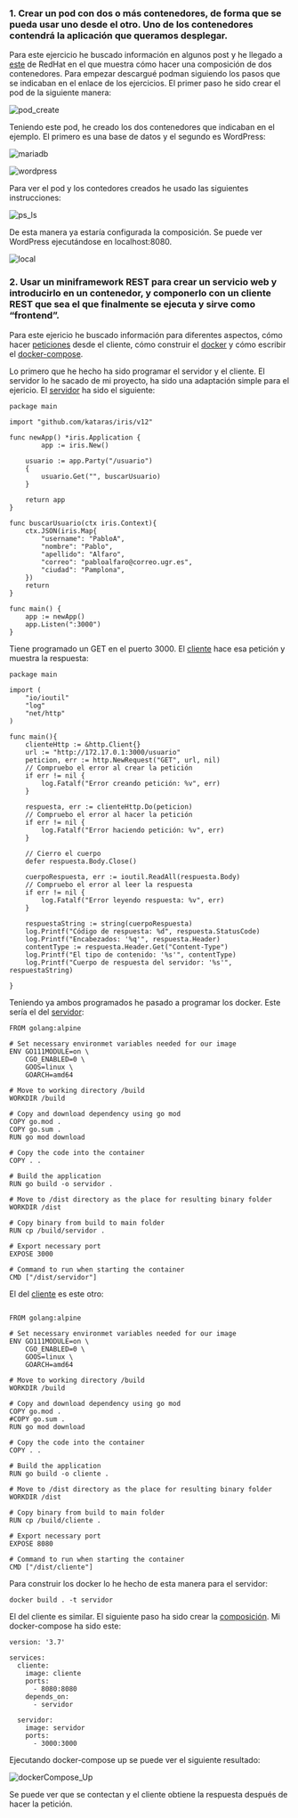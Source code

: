 ### 1. Crear un pod con dos o más contenedores, de forma que se pueda usar uno desde el otro. Uno de los contenedores contendrá la aplicación que queramos desplegar.

Para este ejercicio he buscado información en algunos post y he llegado a [este](https://www.redhat.com/sysadmin/compose-podman-pods) de RedHat en el que muestra cómo hacer 
una composición de dos contenedores. Para empezar descargué podman siguiendo los pasos que se indicaban en el enlace de los ejercicios. El primer paso he sido crear el pod de
la siguiente manera:

![pod_create](https://github.com/pabloalfaro/CC-Ejercicios/blob/main/tema6/Capturas/Ejercicio1/podman_create.png)

Teniendo este pod, he creado los dos contenedores que indicaban en el ejemplo. El primero es una base de datos y el segundo es WordPress:

![mariadb](https://github.com/pabloalfaro/CC-Ejercicios/blob/main/tema6/Capturas/Ejercicio1/mariadb.png)

![wordpress](https://github.com/pabloalfaro/CC-Ejercicios/blob/main/tema6/Capturas/Ejercicio1/wordpress.png)

Para ver el pod y los contedores creados he usado las siguientes instrucciones:

![ps_ls](https://github.com/pabloalfaro/CC-Ejercicios/blob/main/tema6/Capturas/Ejercicio1/ls_ps.png)

De esta manera ya estaría configurada la composición. Se puede ver WordPress ejecutándose en localhost:8080.

![local](https://github.com/pabloalfaro/CC-Ejercicios/blob/main/tema6/Capturas/Ejercicio1/local.png)

### 2. Usar un miniframework REST para crear un servicio web y introducirlo en un contenedor, y componerlo con un cliente REST que sea el que finalmente se ejecuta y sirve como “frontend”.

Para este ejericio he buscado información para diferentes aspectos, cómo hacer [peticiones](https://parzibyte.me/blog/2019/05/21/peticion-post-get-put-delete-go-net-http/) desde
el cliente, cómo construir el [docker](https://levelup.gitconnected.com/complete-guide-to-create-docker-container-for-your-golang-application-80f3fb59a15e) y cómo escribir el [docker-compose](https://docs.docker.com/compose/).

Lo primero que he hecho ha sido programar el servidor y el cliente. El servidor lo he sacado de mi proyecto, ha sido una adaptación simple para el ejericio. El 
[servidor](https://github.com/pabloalfaro/CC-Ejercicios/blob/main/tema6/Capturas/Ejercicio2/Servidor/servidor.go) ha sido el siguiente:

~~~
package main

import "github.com/kataras/iris/v12"

func newApp() *iris.Application {
    	app := iris.New()
	
	usuario := app.Party("/usuario")
	{
		usuario.Get("", buscarUsuario)
	}
	
   	return app
}

func buscarUsuario(ctx iris.Context){
	ctx.JSON(iris.Map{
		"username": "PabloA",
		"nombre": "Pablo",
		"apellido": "Alfaro",
		"correo": "pabloalfaro@correo.ugr.es",
		"ciudad": "Pamplona",
	})
	return
}

func main() {
	app := newApp()
	app.Listen(":3000")
}
~~~

Tiene programado un GET en el puerto 3000. El [cliente](https://github.com/pabloalfaro/CC-Ejercicios/blob/main/tema6/Capturas/Ejercicio2/Cliente/cliente.go) hace esa petición 
y muestra la respuesta:

~~~
package main

import (
	"io/ioutil"
	"log"
	"net/http"
)

func main(){
	clienteHttp := &http.Client{}
	url := "http://172.17.0.1:3000/usuario"
	peticion, err := http.NewRequest("GET", url, nil)
	// Compruebo el error al crear la petición
	if err != nil {
		log.Fatalf("Error creando petición: %v", err)
	}
	
	respuesta, err := clienteHttp.Do(peticion)
	// Compruebo el error al hacer la petición
	if err != nil {
		log.Fatalf("Error haciendo petición: %v", err)
	}
	
	// Cierro el cuerpo
	defer respuesta.Body.Close()
	
	cuerpoRespuesta, err := ioutil.ReadAll(respuesta.Body)
	// Compruebo el error al leer la respuesta
	if err != nil {
		log.Fatalf("Error leyendo respuesta: %v", err)
	}

	respuestaString := string(cuerpoRespuesta)
	log.Printf("Código de respuesta: %d", respuesta.StatusCode)
	log.Printf("Encabezados: '%q'", respuesta.Header)
	contentType := respuesta.Header.Get("Content-Type")
	log.Printf("El tipo de contenido: '%s'", contentType)
	log.Printf("Cuerpo de respuesta del servidor: '%s'", respuestaString)

}
~~~

Teniendo ya ambos programados he pasado a programar los docker. Este sería el del [servidor](https://github.com/pabloalfaro/CC-Ejercicios/blob/main/tema6/Capturas/Ejercicio2/Servidor/Dockerfile):

~~~
FROM golang:alpine

# Set necessary environmet variables needed for our image
ENV GO111MODULE=on \
    CGO_ENABLED=0 \
    GOOS=linux \
    GOARCH=amd64

# Move to working directory /build
WORKDIR /build

# Copy and download dependency using go mod
COPY go.mod .
COPY go.sum .
RUN go mod download

# Copy the code into the container
COPY . .

# Build the application
RUN go build -o servidor .

# Move to /dist directory as the place for resulting binary folder
WORKDIR /dist

# Copy binary from build to main folder
RUN cp /build/servidor .

# Export necessary port
EXPOSE 3000

# Command to run when starting the container
CMD ["/dist/servidor"]
~~~

El del [cliente](https://github.com/pabloalfaro/CC-Ejercicios/blob/main/tema6/Capturas/Ejercicio2/Cliente/Dockerfile) es este otro:

~~~

FROM golang:alpine

# Set necessary environmet variables needed for our image
ENV GO111MODULE=on \
    CGO_ENABLED=0 \
    GOOS=linux \
    GOARCH=amd64

# Move to working directory /build
WORKDIR /build

# Copy and download dependency using go mod
COPY go.mod .
#COPY go.sum .
RUN go mod download

# Copy the code into the container
COPY . .

# Build the application
RUN go build -o cliente .

# Move to /dist directory as the place for resulting binary folder
WORKDIR /dist

# Copy binary from build to main folder
RUN cp /build/cliente .

# Export necessary port
EXPOSE 8080

# Command to run when starting the container
CMD ["/dist/cliente"]
~~~

Para construir los docker lo he hecho de esta manera para el servidor:

`docker build . -t servidor`

El del cliente es similar. El siguiente paso ha sido crear la [composición](https://github.com/pabloalfaro/CC-Ejercicios/blob/main/tema6/Capturas/Ejercicio2/docker-compose.yml).
Mi docker-compose ha sido este:

~~~
version: '3.7'

services:
  cliente:
    image: cliente
    ports:
      - 8080:8080
    depends_on:
      - servidor

  servidor:
    image: servidor
    ports:
      - 3000:3000
~~~

Ejecutando docker-compose up se puede ver el siguiente resultado:

![dockerCompose_Up](https://github.com/pabloalfaro/CC-Ejercicios/blob/main/tema6/Capturas/Ejercicio2/dockerComose_up.png)

Se puede ver que se contectan y el cliente obtiene la respuesta después de hacer la petición.
